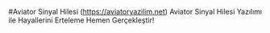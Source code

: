 #Aviator Sinyal Hilesi (https://aviatoryazilim.net)
Aviator Sinyal Hilesi Yazılımı ile Hayallerini Erteleme Hemen Gerçekleştir!
